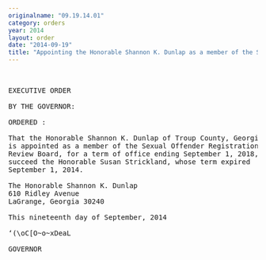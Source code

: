 ```yaml
---
originalname: "09.19.14.01"
category: orders
year: 2014
layout: order
date: "2014-09-19"
title: "Appointing the Honorable Shannon K. Dunlap as a member of the Sexual Offender Registration Review Board"
---
```

<pre>
 

EXECUTIVE ORDER

BY THE GOVERNOR:

ORDERED :

That the Honorable Shannon K. Dunlap of Troup County, Georgia,
is appointed as a member of the Sexual Offender Registration
Review Board, for a term of office ending September 1, 2018, to
succeed the Honorable Susan Strickland, whose term expired
September 1, 2014.

The Honorable Shannon K. Dunlap
610 Ridley Avenue
LaGrange, Georgia 30240

This nineteenth day of September, 2014

‘(\oC[O~o~xDeaL

GOVERNOR

</pre>
